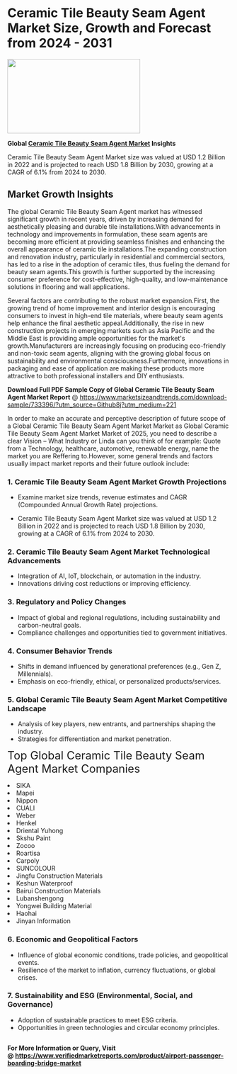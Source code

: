 <H1>Ceramic Tile Beauty Seam Agent Market Size, Growth and Forecast from 2024 - 2031</H1><img class="aligncenter size-medium wp-image-584254" src="https://thirdeyenews.in/wp-content/uploads/2024/09/Global-Market-Research-300x168.jpeg" alt="" width="300" height="168" /><p><strong>Global&nbsp;<a href="https://www.marketsizeandtrends.com/download-sample/733396/?utm_source=Github8j?utm_medium=221">Ceramic Tile Beauty Seam Agent Market</a> Insights</strong></p><p>Ceramic Tile Beauty Seam Agent Market size was valued at USD 1.2 Billion in 2022 and is projected to reach USD 1.8 Billion by 2030, growing at a CAGR of 6.1% from 2024 to 2030.</p><p><h2>Market Growth Insights</h2> <p>The global Ceramic Tile Beauty Seam Agent market has witnessed significant growth in recent years, driven by increasing demand for aesthetically pleasing and durable tile installations.With advancements in technology and improvements in formulation, these seam agents are becoming more efficient at providing seamless finishes and enhancing the overall appearance of ceramic tile installations.The expanding construction and renovation industry, particularly in residential and commercial sectors, has led to a rise in the adoption of ceramic tiles, thus fueling the demand for beauty seam agents.This growth is further supported by the increasing consumer preference for cost-effective, high-quality, and low-maintenance solutions in flooring and wall applications.</p> <p>Several factors are contributing to the robust market expansion.First, the growing trend of home improvement and interior design is encouraging consumers to invest in high-end tile materials, where beauty seam agents help enhance the final aesthetic appeal.Additionally, the rise in new construction projects in emerging markets such as Asia Pacific and the Middle East is providing ample opportunities for the market's growth.Manufacturers are increasingly focusing on producing eco-friendly and non-toxic seam agents, aligning with the growing global focus on sustainability and environmental consciousness.Furthermore, innovations in packaging and ease of application are making these products more attractive to both professional installers and DIY enthusiasts.</p> <p><span class=""><strong>Download Full PDF Sample Copy of Global Ceramic Tile Beauty Seam Agent Market Report</strong> @ <a href="https://www.marketsizeandtrends.com/download-sample/733396/?utm_source=Github8j?utm_medium=221" target="_blank">https://www.marketsizeandtrends.com/download-sample/733396/?utm_source=Github8j?utm_medium=221</a></span></p><p>In order to make an accurate and perceptive description of future scope of a Global&nbsp;Ceramic Tile Beauty Seam Agent Market Market as Global&nbsp;Ceramic Tile Beauty Seam Agent Market Market of 2025, you need to describe a clear Vision &ndash; What Industry or Linda can you think of for example: Quote from a Technology, healthcare, automotive, renewable energy, name the market you are Reffering to.However, some general trends and factors usually impact market reports and their future outlook include:</p><h3>1.&nbsp;<strong>Ceramic Tile Beauty Seam Agent Market Growth Projections</strong></h3><ul><li>Examine market size trends, revenue estimates and CAGR (Compounded Annual Growth Rate) projections.</li><li><p>Ceramic Tile Beauty Seam Agent Market size was valued at USD 1.2 Billion in 2022 and is projected to reach USD 1.8 Billion by 2030, growing at a CAGR of 6.1% from 2024 to 2030.</p></li></ul><h3>2.&nbsp;<strong>Ceramic Tile Beauty Seam Agent Market Technological Advancements</strong></h3><ul><li>Integration of AI, IoT, blockchain, or automation in the industry.</li><li>Innovations driving cost reductions or improving efficiency.</li></ul><h3>3.&nbsp;<strong>Regulatory and Policy Changes</strong></h3><ul><li>Impact of global and regional regulations, including sustainability and carbon-neutral goals.</li><li>Compliance challenges and opportunities tied to government initiatives.</li></ul><h3>4.&nbsp;<strong>Consumer Behavior Trends</strong></h3><ul><li>Shifts in demand influenced by generational preferences (e.g., Gen Z, Millennials).</li><li>Emphasis on eco-friendly, ethical, or personalized products/services.</li></ul><h3>5.&nbsp;<strong>Global Ceramic Tile Beauty Seam Agent Market Competitive Landscape</strong></h3><ul><li>Analysis of key players, new entrants, and partnerships shaping the industry.</li><li>Strategies for differentiation and market penetration.</li></ul><p data-pm-slice="1 1 []"><span style="color: inherit; font-family: inherit; font-size: 25px;">Top Global Ceramic Tile Beauty Seam Agent Market Companies</span></p><div class="" data-test-id=""><p><li>SIKA</li><li> Mapei</li><li> Nippon</li><li> CUALI</li><li> Weber</li><li> Henkel</li><li> Driental Yuhong</li><li> Skshu Paint</li><li> Zocoo</li><li> Roartisa</li><li> Carpoly</li><li> SUNCOLOUR</li><li> Jingfu Construction Materials</li><li> Keshun Waterproof</li><li> Bairui Construction Materials</li><li> Lubanshengong</li><li> Yongwei Building Material</li><li> Haohai</li><li> Jinyan Information</li></p></div><h3>6.&nbsp;<strong>Economic and Geopolitical Factors</strong></h3><ul><li>Influence of global economic conditions, trade policies, and geopolitical events.</li><li>Resilience of the market to inflation, currency fluctuations, or global crises.</li></ul><h3>7.&nbsp;<strong>Sustainability and ESG (Environmental, Social, and Governance)</strong></h3><ul><li>Adoption of sustainable practices to meet ESG criteria.</li><li>Opportunities in green technologies and circular economy principles.</li></ul><h2><strong style="font-size: 14px;">For More Information or Query, Visit @&nbsp;</strong><a style="background-color: #ffffff; font-size: 14px;" href="https://www.marketsizeandtrends.com/report/ceramic-tile-beauty-seam-agent-market/" target="_blank">https://www.verifiedmarketreports.com/product/airport-passenger-boarding-bridge-market</a></h2>